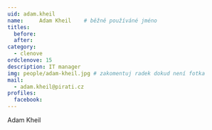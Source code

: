 ```yaml
---
uid: adam.kheil
name:     Adam Kheil  	# běžně používáné jméno
titles:
  before: 
  after: 
category:
  - clenove
ordclenove: 15
description: IT manager 
img: people/adam-kheil.jpg # zakomentuj radek dokud není fotka
mail:
  - adam.kheil@pirati.cz
profiles: 
  facebook:
---
```


 Adam Kheil 
